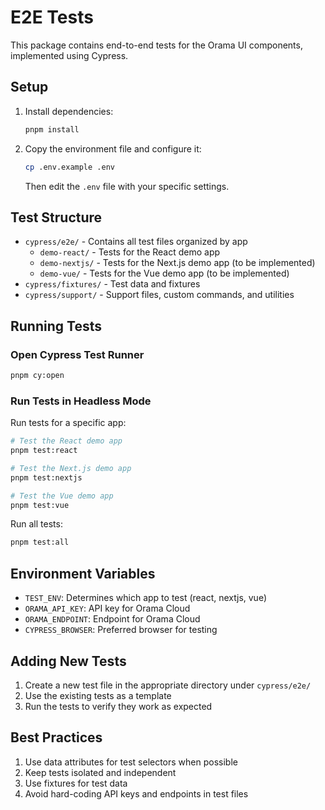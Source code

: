 # E2E Tests

This package contains end-to-end tests for the Orama UI components, implemented using Cypress.

## Setup

1. Install dependencies:

   ```bash
   pnpm install
   ```

2. Copy the environment file and configure it:
   ```bash
   cp .env.example .env
   ```
   Then edit the `.env` file with your specific settings.

## Test Structure

- `cypress/e2e/` - Contains all test files organized by app
  - `demo-react/` - Tests for the React demo app
  - `demo-nextjs/` - Tests for the Next.js demo app (to be implemented)
  - `demo-vue/` - Tests for the Vue demo app (to be implemented)
- `cypress/fixtures/` - Test data and fixtures
- `cypress/support/` - Support files, custom commands, and utilities

## Running Tests

### Open Cypress Test Runner

```bash
pnpm cy:open
```

### Run Tests in Headless Mode

Run tests for a specific app:

```bash
# Test the React demo app
pnpm test:react

# Test the Next.js demo app
pnpm test:nextjs

# Test the Vue demo app
pnpm test:vue
```

Run all tests:

```bash
pnpm test:all
```

## Environment Variables

- `TEST_ENV`: Determines which app to test (react, nextjs, vue)
- `ORAMA_API_KEY`: API key for Orama Cloud
- `ORAMA_ENDPOINT`: Endpoint for Orama Cloud
- `CYPRESS_BROWSER`: Preferred browser for testing

## Adding New Tests

1. Create a new test file in the appropriate directory under `cypress/e2e/`
2. Use the existing tests as a template
3. Run the tests to verify they work as expected

## Best Practices

1. Use data attributes for test selectors when possible
2. Keep tests isolated and independent
3. Use fixtures for test data
4. Avoid hard-coding API keys and endpoints in test files
